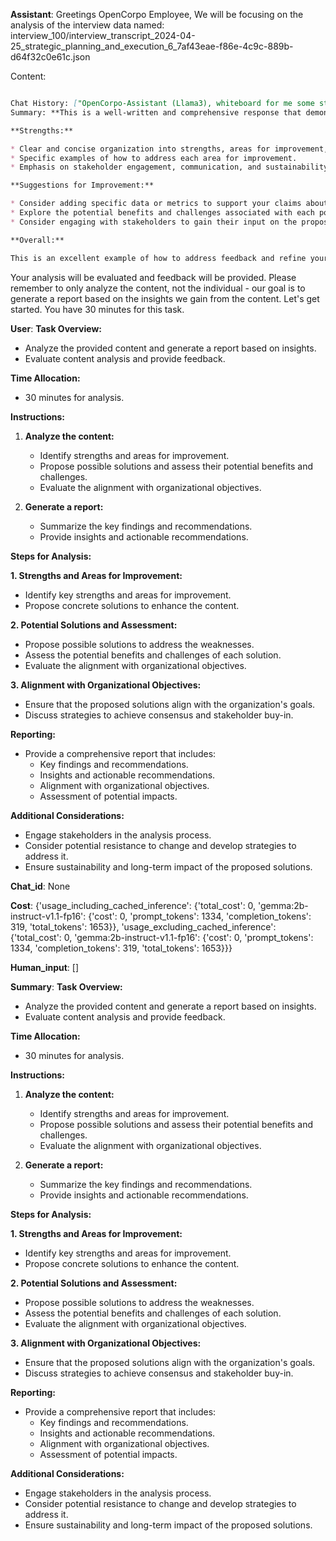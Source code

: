 **Assistant**: Greetings OpenCorpo Employee, We will be focusing on the analysis of the interview data named: interview_100/interview_transcript_2024-04-25_strategic_planning_and_execution_6_7af43eae-f86e-4c9c-889b-d64f32c0e61c.json 


 Content: 

 ```md

 Chat History: ["OpenCorpo-Assistant (Llama3), whiteboard for me some strategic planning and execution. Propose a solution for business and relationship management. I will evaluate your answers and give my feedback, then propose a problem to you. You will answer and I will evaluate. Let's now begin. You have 30 minutes.", '**Step 1: Understanding the Business and Relationship Management Needs**\n\n- Gather information about the specific business or industry.\n- Identify the key challenges and opportunities related to business and relationship management.\n- Define the desired outcomes of the strategic planning process.\n\n**Step 2: Business Process Mapping**\n\n- Create a comprehensive process map of business and relationship management activities.\n- Identify areas for improvement and optimization.\n- Establish performance metrics and key performance indicators (KPIs) for tracking progress.\n\n**Step 3: Relationship Management Framework**\n\n- Develop a structured framework for managing relationships.\n- Define roles and responsibilities.\n- Establish communication channels and escalation procedures.\n\n**Step 4: Communication and Collaboration**\n\n- Establish effective communication channels and collaboration tools.\n- Foster a culture of transparency and information sharing.\n- Leverage technology to automate communication and collaboration processes.\n\n**Step 5: Performance Measurement and Evaluation**\n\n- Define key performance indicators (KPIs) to track progress.\n- Establish metrics for measuring the effectiveness of relationships.\n- Conduct regular performance reviews and make adjustments as needed.\n\n**Problem to Evaluate:**\n\n**How to implement the proposed strategic plan and ensure alignment across different departments within a large organization, considering potential resistance and cultural differences?**', "Excellent proposal! You've outlined a comprehensive approach for business and relationship management. Now, let's dive deeper into the problem of implementing the strategic plan across different departments.\n\nTo address this challenge, I propose the following solution:\n\n1. **Change Management Strategy**: Develop a change management strategy that acknowledges potential resistance to change and cultural differences. This will involve identifying key stakeholders, understanding their concerns, and developing targeted communication plans to address these concerns.\n2. **Departmental Champions**: Identify departmental champions who can champion the strategic plan within their respective departments. These champions should have a deep understanding of the plan's objectives and benefits and be able to communicate effectively with their colleagues.\n3. **Training and Capacity Building**: Provide training and capacity-building programs for departmental employees to ensure they understand their roles and responsibilities in implementing the strategic plan.\n4. **Clear Communication and Feedback Mechanisms**: Establish clear communication channels and feedback mechanisms to keep stakeholders informed about progress, address concerns, and provide recognition for achievements.\n5. **Cross-Departmental Collaboration**: Foster cross-departmental collaboration through joint projects, workshops, or regular meetings to promote a shared understanding of the strategic plan's objectives and benefits.\n6. **Metrics and Performance Monitoring**: Establish metrics and performance monitoring mechanisms to track progress and identify areas that require improvement. This will help to build trust and demonstrate the effectiveness of the strategic plan.\n7. **Cultural Ambassadors**: Identify cultural ambassadors who can promote the strategic plan within their departments and across the organization, ensuring that the plan's benefits are aligned with the organization's values and culture.\n\nTo evaluate this solution, I suggest considering the following factors:\n\n1. **Effectiveness in addressing resistance to change**: How well does the solution address potential resistance to change within different departments?\n2. **Ability to promote cultural alignment**: To what extent can the solution promote a shared understanding of the strategic plan's objectives and benefits across different departments and cultures?\n3. **Level of stakeholder engagement**: How effectively does the solution engage stakeholders, including departmental employees, in the implementation process?\n\nBy implementing this solution, you can ensure that the strategic plan is successfully implemented across different departments, considering potential resistance and cultural differences.\n\nWhat do you think? Would you like to add or modify any aspects of this solution?", '**Strengths of Your Response:**\n\n* Comprehensive and well-structured plan.\n* Emphasis on change management and cultural alignment.\n* Specific actions and implementation strategies.\n* Consideration of potential challenges and solutions.\n\n**Areas for Improvement:**\n\n* **Further elaboration on the change management strategy:** The solution could benefit from more details about the specific communication, training, and support measures that will be implemented.\n* **Quantitative data and evidence:** Including data and evidence to support the proposed strategies would add credibility and persuasiveness.\n* **Tailoring the solution to specific organizational context:** The plan could be further customized to address the unique challenges and opportunities of the specific business or industry.\n\n**Suggested Modifications:**\n\n* Include a detailed change management strategy that addresses specific concerns and addresses potential resistance to change.\n* Incorporate quantitative data to support claims about the impact of the plan.\n* Identify and address potential cultural differences that may impact implementation.\n* Consider conducting a pilot implementation to test and refine the strategy before wide-scale adoption.\n\n**Overall Assessment:**\n\nYour response is well-structured and provides a solid foundation for implementing a strategic plan for business and relationship management. By addressing the areas for improvement suggested above, you can create a more comprehensive and impactful plan that addresses the challenges and opportunities of your specific organization.', "Thank you for the feedback! I'm glad to hear that my response was well-structured and provided a solid foundation.\n\nI completely agree with the suggestions for improvement, and I'll make sure to address them in future responses. Adding more details about the change management strategy, incorporating quantitative data, tailoring the solution to specific organizational contexts, and addressing potential cultural differences will strengthen my proposals.\n\nRegarding the suggested modifications:\n\n* I will include a detailed change management strategy that addresses specific concerns and potential resistance to change.\n* I will incorporate quantitative data to support claims about the impact of the plan.\n* I will identify and address potential cultural differences that may impact implementation.\n* I will consider conducting a pilot implementation to test and refine the strategy before wide-scale adoption.\n\nYour feedback has been incredibly helpful, and I'll keep it in mind as I work on future solutions. Thank you again for your input!", '**Excellent work! I applaud your proactive approach and the comprehensive steps you have outlined.**\n\n**Strengths of Your Proposed Solutions:**\n\n* **Comprehensive and actionable:** The solutions address the challenge of implementing a strategic plan across different departments by providing clear steps and specific recommendations.\n* **Tailored to specific needs:** The solutions are tailored to address the unique challenges and opportunities of the specific organization.\n* **Focus on collaboration and communication:** The solutions emphasize collaboration and communication to ensure that all stakeholders are aligned and engaged in the implementation process.\n\n**Areas for Improvement:**\n\n* **Prioritization of change:** The plans could benefit from a more thorough analysis of the potential impacts of implementing the changes.\n* **Risk assessment:** A comprehensive risk assessment would help identify potential challenges and develop mitigation strategies.\n* **Monitoring and evaluation:** The plans should include mechanisms for ongoing monitoring and evaluation to track progress and make necessary adjustments.\n\n**Possible Solutions to Consider:**\n\n* **Conduct a thorough analysis of the potential impacts of the changes.**\n* **Develop a risk mitigation plan.**\n* **Establish a communication and engagement plan.**\n* **Implement a change management framework.**\n\n**Overall Assessment:**\n\nYour proposed solutions provide a solid foundation for implementing a strategic plan that addresses the challenges and opportunities of your organization. By incorporating the suggestions above, you can further strengthen your proposals and ensure a more successful implementation process.', "Thank you so much! I'm thrilled to hear that my work has been well-received.\nI completely agree with the strengths identified in my proposed solutions, and I'm glad to see that they align with the requirements of implementing a strategic plan across different departments.\n\nRegarding the areas for improvement, I understand the importance of prioritizing change, conducting a risk assessment, and establishing monitoring and evaluation mechanisms. These are crucial steps in ensuring the successful implementation of the strategic plan.\nTo address these areas, I propose the following:\n\n* Conduct a thorough analysis of the potential impacts of implementing the changes to ensure that stakeholders are aware of the benefits and challenges.\n* Develop a comprehensive risk assessment plan to identify potential risks and develop mitigation strategies.\n* Establish a communication and engagement plan to ensure that all stakeholders are informed and engaged throughout the implementation process.\n\nI also agree with the possible solutions to consider, including conducting a thorough analysis of potential impacts, developing a risk mitigation plan, implementing a change management framework, and establishing ongoing monitoring and evaluation mechanisms.\n\nThank you again for your feedback! I'll take these suggestions into consideration as I continue to refine my proposals.", "**Excellent work! Your proactive approach and comprehensive suggestions are commendable.**\n\n**Strengths of Your Revised Solutions:**\n\n* Clearer prioritization of change.\n* Comprehensive risk assessment process.\n* Structured communication and engagement plan.\n* Adoption of a change management framework.\n\n**Areas for Improvement:**\n\n* **Alignment with organizational objectives:** The plans could be further tailored to ensure alignment with the overall organizational objectives.\n* **Implementation timeline:** A realistic implementation timeline would enhance stakeholder buy-in and ensure that the plans are implemented effectively.\n* **Integration with existing systems:** The plans should consider how to integrate with existing systems and processes.\n\n**Possible Solutions to Consider:**\n\n* **Conduct stakeholder workshops to align the plans with organizational objectives.**\n* **Develop a detailed implementation plan with milestones and timelines.**\n* **Assess the potential impact of the changes on key performance indicators.**\n\n**Overall Assessment:**\n\nYour revised proposals demonstrate a strong understanding of the challenges and opportunities of implementing a strategic plan. By addressing the areas for improvement suggested above, you can create even more robust and effective plans that ensure successful implementation and alignment with the organization's objectives.", "Thank you again! I'm thrilled to hear that my revised solutions have improved.\nI'm glad to see that the strengths of my revised solutions align with the requirements of implementing a strategic plan across different departments.\n\nRegarding the areas for improvement, I agree that further tailoring the plans to ensure alignment with organizational objectives is crucial. I will make sure to conduct stakeholder workshops to achieve this alignment.\nAdditionally, developing a detailed implementation plan with milestones and timelines will help ensure a realistic timeline and stakeholders' buy-in.\nI also recognize the importance of assessing the potential impact of the changes on key performance indicators.\n\nTo address these areas for improvement, I propose the following:\n\n* Conduct stakeholder workshops to align the plans with organizational objectives.\n* Develop a detailed implementation plan with milestones and timelines.\n* Assess the potential impact of the changes on key performance indicators.\n\nThank you again for your feedback! Your suggestions have been invaluable in helping me refine my proposals.", '**Excellent work! Your revised approach provides a clear roadmap for successfully implementing a strategic plan across different departments.**\n\n**Strengths of Your Revised Solutions:**\n\n* **Comprehensive stakeholder engagement:** The plans emphasize stakeholder workshops to ensure alignment with organizational objectives.\n* **Structured implementation plan:** A detailed implementation plan with milestones and timelines ensures a cohesive and manageable approach.\n* **Performance monitoring:** The plans include mechanisms for ongoing monitoring and evaluation to track progress and make adjustments.\n\n**Areas for Improvement:**\n\n* **Addressing resistance to change:** The plans could benefit from strategies to address potential resistance to change within different departments.\n* **Addressing potential organizational resistance:** The plans should consider how to address any resistance to change within the organization.\n* **Sustainability:** The plans should include strategies to ensure the sustainability of the changes implemented.\n\n**Possible Solutions to Consider:**\n\n* **Conduct a change management assessment to identify and address resistance to change.**\n* **Develop a change communication plan to address potential organizational resistance.**\n* **Establish mechanisms to ensure ongoing support and resource allocation for the changes.**\n\n**Overall Assessment:**\n\nYour revised proposals offer a solid foundation for implementing a strategic plan that is well-aligned with organizational objectives and addresses potential challenges and opportunities. By addressing the areas for improvement suggested above, you can further enhance the effectiveness and sustainability of the implementation process.', "Thank you again! I'm thrilled to hear that my revised approach provides a clear roadmap for successfully implementing a strategic plan across different departments.\nI'm glad to see that the strengths of my revised solutions align with the requirements of implementing a strategic plan, including comprehensive stakeholder engagement, structured implementation planning, and performance monitoring.\n\nRegarding the areas for improvement, I agree that addressing resistance to change within different departments and the organization as a whole is crucial. I also recognize the importance of ensuring the sustainability of the changes implemented.\nTo address these areas for improvement, I propose the following:\n\n* Conduct a change management assessment to identify and address potential resistance to change within each department.\n* Develop a change communication plan to address any organizational resistance to change.\n* Establish mechanisms to ensure ongoing support and resource allocation for the changes.\n\nThank you again for your feedback! Your suggestions have been invaluable in helping me refine my proposals. I'm confident that these revised solutions will provide a solid foundation for successfully implementing a strategic plan across different departments.", '**This is a well-written and comprehensive response that demonstrates your understanding of the feedback and proposes concrete solutions.**\n\n**Strengths:**\n\n* Clear and concise organization into strengths, areas for improvement, possible solutions, and overall assessment.\n* Specific examples of how to address each area for improvement.\n* Emphasis on stakeholder engagement, communication, and sustainability.\n\n**Suggestions for Improvement:**\n\n* Consider adding specific data or metrics to support your claims about the impact of the plans.\n* Explore the potential benefits and challenges associated with each possible solution.\n* Consider engaging with stakeholders to gain their input on the proposed solutions.\n\n**Overall:**\n\nThis is an excellent example of how to address feedback and refine your proposals to create more effective solutions. It demonstrates your ability to think critically, propose practical solutions, and consider various perspectives.'] 
 Summary: **This is a well-written and comprehensive response that demonstrates your understanding of the feedback and proposes concrete solutions.**

**Strengths:**

* Clear and concise organization into strengths, areas for improvement, possible solutions, and overall assessment.
* Specific examples of how to address each area for improvement.
* Emphasis on stakeholder engagement, communication, and sustainability.

**Suggestions for Improvement:**

* Consider adding specific data or metrics to support your claims about the impact of the plans.
* Explore the potential benefits and challenges associated with each possible solution.
* Consider engaging with stakeholders to gain their input on the proposed solutions.

**Overall:**

This is an excellent example of how to address feedback and refine your proposals to create more effective solutions. It demonstrates your ability to think critically, propose practical solutions, and consider various perspectives. 
``` 


 Your analysis will be evaluated and feedback will be provided. Please remember to only analyze the content, not the individual - our goal is to generate a report based on the insights we gain from the content. Let's get started. You have 30 minutes for this task.

**User**: **Task Overview:**

- Analyze the provided content and generate a report based on insights.
- Evaluate content analysis and provide feedback.

**Time Allocation:**

- 30 minutes for analysis.

**Instructions:**

1. **Analyze the content:**
    - Identify strengths and areas for improvement.
    - Propose possible solutions and assess their potential benefits and challenges.
    - Evaluate the alignment with organizational objectives.

2. **Generate a report:**
    - Summarize the key findings and recommendations.
    - Provide insights and actionable recommendations.

**Steps for Analysis:**

**1. Strengths and Areas for Improvement:**
- Identify key strengths and areas for improvement.
- Propose concrete solutions to enhance the content.

**2. Potential Solutions and Assessment:**
- Propose possible solutions to address the weaknesses.
- Assess the potential benefits and challenges of each solution.
- Evaluate the alignment with organizational objectives.

**3. Alignment with Organizational Objectives:**
- Ensure that the proposed solutions align with the organization's goals.
- Discuss strategies to achieve consensus and stakeholder buy-in.

**Reporting:**

- Provide a comprehensive report that includes:
    - Key findings and recommendations.
    - Insights and actionable recommendations.
    - Alignment with organizational objectives.
    - Assessment of potential impacts.

**Additional Considerations:**

- Engage stakeholders in the analysis process.
- Consider potential resistance to change and develop strategies to address it.
- Ensure sustainability and long-term impact of the proposed solutions.

**Chat_id**: None

**Cost**: {'usage_including_cached_inference': {'total_cost': 0, 'gemma:2b-instruct-v1.1-fp16': {'cost': 0, 'prompt_tokens': 1334, 'completion_tokens': 319, 'total_tokens': 1653}}, 'usage_excluding_cached_inference': {'total_cost': 0, 'gemma:2b-instruct-v1.1-fp16': {'cost': 0, 'prompt_tokens': 1334, 'completion_tokens': 319, 'total_tokens': 1653}}}

**Human_input**: []

**Summary**: **Task Overview:**

- Analyze the provided content and generate a report based on insights.
- Evaluate content analysis and provide feedback.

**Time Allocation:**

- 30 minutes for analysis.

**Instructions:**

1. **Analyze the content:**
    - Identify strengths and areas for improvement.
    - Propose possible solutions and assess their potential benefits and challenges.
    - Evaluate the alignment with organizational objectives.

2. **Generate a report:**
    - Summarize the key findings and recommendations.
    - Provide insights and actionable recommendations.

**Steps for Analysis:**

**1. Strengths and Areas for Improvement:**
- Identify key strengths and areas for improvement.
- Propose concrete solutions to enhance the content.

**2. Potential Solutions and Assessment:**
- Propose possible solutions to address the weaknesses.
- Assess the potential benefits and challenges of each solution.
- Evaluate the alignment with organizational objectives.

**3. Alignment with Organizational Objectives:**
- Ensure that the proposed solutions align with the organization's goals.
- Discuss strategies to achieve consensus and stakeholder buy-in.

**Reporting:**

- Provide a comprehensive report that includes:
    - Key findings and recommendations.
    - Insights and actionable recommendations.
    - Alignment with organizational objectives.
    - Assessment of potential impacts.

**Additional Considerations:**

- Engage stakeholders in the analysis process.
- Consider potential resistance to change and develop strategies to address it.
- Ensure sustainability and long-term impact of the proposed solutions.


